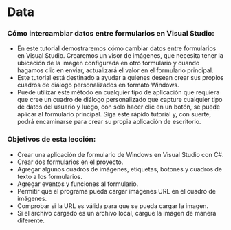 # Data

### Cómo intercambiar datos entre formularios en Visual Studio:

- En este tutorial demostraremos cómo cambiar datos entre formularios en Visual Studio. Crearemos un visor de imágenes, que necesita tener la ubicación de la imagen configurada en otro formulario y cuando hagamos clic en enviar, actualizará el valor en el formulario principal.
- Este tutorial está destinado a ayudar a quienes desean crear sus propios cuadros de diálogo personalizados en formato Windows.
- Puede utilizar este método en cualquier tipo de aplicación que requiera que cree un cuadro de diálogo personalizado que capture cualquier tipo de datos del usuario y luego, con solo hacer clic en un botón, se puede aplicar al formulario principal. Siga este rápido tutorial y, con suerte, podrá encaminarse para crear su propia aplicación de escritorio.

### Objetivos de esta lección:

- Crear una aplicación de formulario de Windows en Visual Studio con C#.
- Crear dos formularios en el proyecto.
- Agregar algunos cuadros de imágenes, etiquetas, botones y cuadros de texto a los formularios.
- Agregar eventos y funciones al formulario.
- Permitir que el programa pueda cargar imágenes URL en el cuadro de imágenes.
- Comprobar si la URL es válida para que se pueda cargar la imagen.
- Si el archivo cargado es un archivo local, cargue la imagen de manera diferente.
